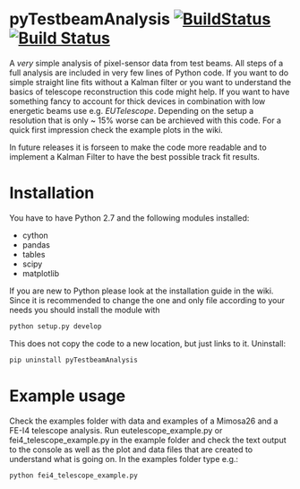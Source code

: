 # pyTestbeamAnalysis [![BuildStatus](https://travis-ci.org/SiLab-Bonn/testbeam_analysis.svg?branch=master)](https://travis-ci.org/SiLab-Bonn/testbeam_analysis) [![Build Status](https://ci.appveyor.com/api/projects/status/github/SiLab-Bonn/testbeam_analysis)](https://ci.appveyor.com/project/DavidLP/testbeam-analysis)
A _very_ simple analysis of pixel-sensor data from test beams. All steps of a full analysis are included in very few lines of Python code. If you want to do simple straight line fits without a Kalman filter or you want to understand the basics of telescope reconstruction this code might help. 
If you want to have something fancy to account for thick devices in combination with low energetic beams use e.g. _EUTelescope_. Depending on the setup a resolution that is only ~ 15% worse can be archieved with this code.
For a quick first impression check the example plots in the wiki.

In future releases it is forseen to make the code more readable and to implement a Kalman Filter to have the best possible track fit results.

# Installation
You have to have Python 2.7 and the following modules installed:
- cython
- pandas
- tables
- scipy
- matplotlib

If you are new to Python please look at the installation guide in the wiki.
Since it is recommended to change the one and only file according to your needs you should install the module with
```bash
python setup.py develop
```
This does not copy the code to a new location, but just links to it.
Uninstall:
```bash
pip uninstall pyTestbeamAnalysis
```

# Example usage
Check the examples folder with data and examples of a Mimosa26 and a FE-I4 telescope analysis.
Run eutelescope_example.py or fei4_telescope_example.py in the example folder and check the text output to the console as well as the plot and data files that are created to understand what is going on.
In the examples folder type e.g.:
```bash
python fei4_telescope_example.py
```




